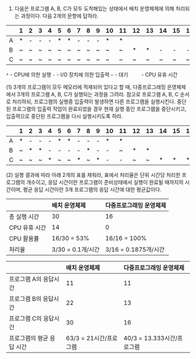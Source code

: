 1. 다음은 프로그램 A, B, C가 모두 도착해있는 상태에서 배치 운영체제에 의해 처리되는 과정이다. 다음 2개의 문항에 답하라.

|   | 1  | 2  | 3  | 4  | 5  | 6  | 7  | 8  | 9  | 10 | 11 | 12 | 13 | 14 | 15 | 16 | 17 | 18 | 19 | 20 | 21 | 22 | 23 | 24 | 25 | 26 | 27 | 28 | 29 | 30 | 31 | 32 |
|:---|:---|:---|:---|:---|:---|:---|:---|:---|:---|:---|:---|:---|:---|:---|:---|:---|:---|:---|:---|:---|:---|:---|:---|:---|:---|:---|:---|:---|:---|:---|:---|:---|
| A | *  | -  | -  | -  | *  | *  | -  | -  | -  | *  | *  |    |    |    |    |    |    |    |    |    |    |    |    |    |    |    |    |    |    |    |    |    |
| B | ~  | ~  | ~  | ~  | ~  | ~  | ~  | ~  | ~  | ~  | ~  | *  | *  | -  | -  | -  | -  | *  | -  | -  | *  | *  |    |    |    |    |    |    |    |    |    |    |
| C | ~  | ~  | ~  | ~  | ~  | ~  | ~  | ~  | ~  | ~  | ~  | ~  | ~  | ~  | ~  | ~  | ~  | ~  | ~  | ~  | ~  | ~  | *  | *  | *  | -  | -  | *  | *  | *  |    |    |

`*` - CPU에 의한 실행     `-` - I/O 장치에 의한 입출력      `~` - 대기     `    ` - CPU 유휴 시간

(1) 3개의 프로그램이 모두 메모리에 적재되어 있다고 할 때, 다중프로그래밍 운영체제에서 3개의 프로그램 A, B, C가 실행되는 과정을 그려라. 참고로 프로그램 A, B, C 순서로 처리하되, 프로그램의 실행중 입출력이 발생하면 다른 프로그램을 실행시킨다. 중단된 프로그램의 입출력 작업이 완료되었을 경우 현재 실행 중인 프로그램을 중단시키고, 입출력으로 중단된 프로그램을 다시 실행시키도록 하라.

|   | 1  | 2  | 3  | 4  | 5  | 6  | 7  | 8  | 9  | 10 | 11 | 12 | 13 | 14 | 15 | 16 | 17 | 18 | 19 | 20 | 21 | 22 | 23 | 24 | 25 | 26 | 27 | 28 | 29 | 30 | 31 | 32 |
|:---|:---|:---|:---|:---|:---|:---|:---|:---|:---|:---|:---|:---|:---|:---|:---|:---|:---|:---|:---|:---|:---|:---|:---|:---|:---|:---|:---|:---|:---|:---|:---|:---|
| A | *  | -  | -  | -  | *  | *  | -  | -  | -  | *  | *  |    |    |    |    |    |    |    |    |    |    |    |    |    |    |    |    |    |    |    |    |    |
| B | ~  | *  | *  | -  | -  | -  | -  | *  | -  | -  | ~  | *  | *  |    |    |    |    |    |    |    |    |    |    |    |    |    |    |    |    |    |    |    |
| C | ~  | ~  | ~  | *  | ~  | ~  | *  | ~  | *  | -  | -  | ~  | ~  | *  | *  | *  |    |    |    |    |    |    |    |    |    |    |    |    |    |    |    |    |

(2) 실행 결과에 따라 아래 2개의 표를 채워라, 표에서 처리율은 단위 시간당 처리한 프로그램의 개수이고, 응답 시간이란 프로그램이 준비상태에서 실행이 완료될 때까지의 시간이며, 평균 응답 시간이란 3개 프로그램의 응답 시간에 대한 평균값이다.

|           | 배치 운영체제 | 다중프로그래밍 운영체제 |
|:----------|:--------------|:-------------------------|
| 총 실행 시간| 30 | 16 |
| CPU 유휴 시간| 14 | 0 |
| CPU 활용률 | 16/30 = 53% | 16/16 = 100% |
| 처리율 | 3/30 = 0.1개/시간 | 3/16 = 0.1875개/시간 |

|           | 배치 운영체제 | 다중프로그래밍 운영체제 |
|:----------|:--------------|:-------------------------|
|프로그램 A의 응답시간| 11 | 11 |
|프로그램 B의 응답시간| 22 | 13 |
|프로그램 C의 응답시간| 30 | 16 |
|프로그램의 평균 응답 시간| 63/3 = 21시간/프로그램 | 40/3 = 13.333시간/프로그램 |
